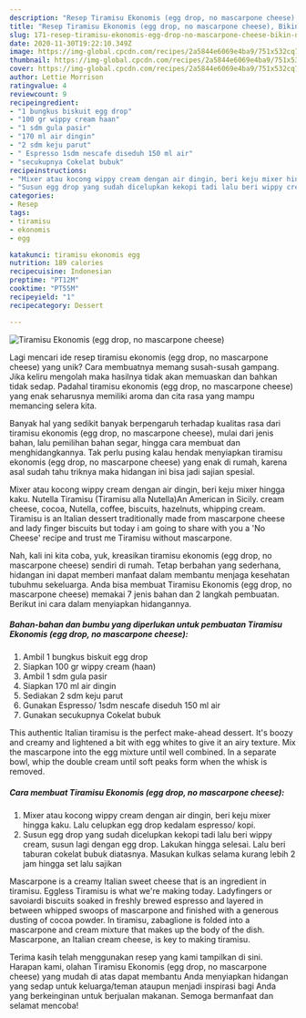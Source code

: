 ```yaml
---
description: "Resep Tiramisu Ekonomis (egg drop, no mascarpone cheese), Bikin Ngiler"
title: "Resep Tiramisu Ekonomis (egg drop, no mascarpone cheese), Bikin Ngiler"
slug: 171-resep-tiramisu-ekonomis-egg-drop-no-mascarpone-cheese-bikin-ngiler
date: 2020-11-30T19:22:10.349Z
image: https://img-global.cpcdn.com/recipes/2a5844e6069e4ba9/751x532cq70/tiramisu-ekonomis-egg-drop-no-mascarpone-cheese-foto-resep-utama.jpg
thumbnail: https://img-global.cpcdn.com/recipes/2a5844e6069e4ba9/751x532cq70/tiramisu-ekonomis-egg-drop-no-mascarpone-cheese-foto-resep-utama.jpg
cover: https://img-global.cpcdn.com/recipes/2a5844e6069e4ba9/751x532cq70/tiramisu-ekonomis-egg-drop-no-mascarpone-cheese-foto-resep-utama.jpg
author: Lettie Morrison
ratingvalue: 4
reviewcount: 9
recipeingredient:
- "1 bungkus biskuit egg drop"
- "100 gr wippy cream haan"
- "1 sdm gula pasir"
- "170 ml air dingin"
- "2 sdm keju parut"
- " Espresso 1sdm nescafe diseduh 150 ml air"
- "secukupnya Cokelat bubuk"
recipeinstructions:
- "Mixer atau kocong wippy cream dengan air dingin, beri keju mixer hingga kaku. Lalu celupkan egg drop kedalam espresso/ kopi."
- "Susun egg drop yang sudah dicelupkan kekopi tadi lalu beri wippy cream, susun lagi dengan egg drop. Lakukan hingga selesai. Lalu beri taburan cokelat bubuk diatasnya. Masukan kulkas selama kurang lebih 2 jam hingga set lalu sajikan"
categories:
- Resep
tags:
- tiramisu
- ekonomis
- egg

katakunci: tiramisu ekonomis egg 
nutrition: 189 calories
recipecuisine: Indonesian
preptime: "PT12M"
cooktime: "PT55M"
recipeyield: "1"
recipecategory: Dessert

---
```



![Tiramisu Ekonomis (egg drop, no mascarpone cheese)](https://img-global.cpcdn.com/recipes/2a5844e6069e4ba9/751x532cq70/tiramisu-ekonomis-egg-drop-no-mascarpone-cheese-foto-resep-utama.jpg)

Lagi mencari ide resep tiramisu ekonomis (egg drop, no mascarpone cheese) yang unik? Cara membuatnya memang susah-susah gampang. Jika keliru mengolah maka hasilnya tidak akan memuaskan dan bahkan tidak sedap. Padahal tiramisu ekonomis (egg drop, no mascarpone cheese) yang enak seharusnya memiliki aroma dan cita rasa yang mampu memancing selera kita.

Banyak hal yang sedikit banyak berpengaruh terhadap kualitas rasa dari tiramisu ekonomis (egg drop, no mascarpone cheese), mulai dari jenis bahan, lalu pemilihan bahan segar, hingga cara membuat dan menghidangkannya. Tak perlu pusing kalau hendak menyiapkan tiramisu ekonomis (egg drop, no mascarpone cheese) yang enak di rumah, karena asal sudah tahu triknya maka hidangan ini bisa jadi sajian spesial.

Mixer atau kocong wippy cream dengan air dingin, beri keju mixer hingga kaku. Nutella Tiramisu (Tiramisu alla Nutella)An American in Sicily. cream cheese, cocoa, Nutella, coffee, biscuits, hazelnuts, whipping cream. Tiramisu is an Italian dessert traditionally made from mascarpone cheese and lady finger biscuits but today i am going to share with you a &#39;No Cheese&#39; recipe and trust me Tiramisu without mascarpone.


Nah, kali ini kita coba, yuk, kreasikan tiramisu ekonomis (egg drop, no mascarpone cheese) sendiri di rumah. Tetap berbahan yang sederhana, hidangan ini dapat memberi manfaat dalam membantu menjaga kesehatan tubuhmu sekeluarga. Anda bisa membuat Tiramisu Ekonomis (egg drop, no mascarpone cheese) memakai 7 jenis bahan dan 2 langkah pembuatan. Berikut ini cara dalam menyiapkan hidangannya.

<!--inarticleads1-->

##### Bahan-bahan dan bumbu yang diperlukan untuk pembuatan Tiramisu Ekonomis (egg drop, no mascarpone cheese):

1. Ambil 1 bungkus biskuit egg drop
1. Siapkan 100 gr wippy cream (haan)
1. Ambil 1 sdm gula pasir
1. Siapkan 170 ml air dingin
1. Sediakan 2 sdm keju parut
1. Gunakan  Espresso/ 1sdm nescafe diseduh 150 ml air
1. Gunakan secukupnya Cokelat bubuk


This authentic Italian tiramisu is the perfect make-ahead dessert. It&#39;s boozy and creamy and lightened a bit with egg whites to give it an airy texture. Mix the mascarpone into the egg mixture until well combined. In a separate bowl, whip the double cream until soft peaks form when the whisk is removed. 

<!--inarticleads2-->

##### Cara membuat Tiramisu Ekonomis (egg drop, no mascarpone cheese):

1. Mixer atau kocong wippy cream dengan air dingin, beri keju mixer hingga kaku. Lalu celupkan egg drop kedalam espresso/ kopi.
1. Susun egg drop yang sudah dicelupkan kekopi tadi lalu beri wippy cream, susun lagi dengan egg drop. Lakukan hingga selesai. Lalu beri taburan cokelat bubuk diatasnya. Masukan kulkas selama kurang lebih 2 jam hingga set lalu sajikan


Mascarpone is a creamy Italian sweet cheese that is an ingredient in tiramisu. Eggless Tiramisu is what we&#39;re making today. Ladyfingers or savoiardi biscuits soaked in freshly brewed espresso and layered in between whipped swoops of mascarpone and finished with a generous dusting of cocoa powder. In tiramisu, zabaglione is folded into a mascarpone and cream mixture that makes up the body of the dish. Mascarpone, an Italian cream cheese, is key to making tiramisu. 

Terima kasih telah menggunakan resep yang kami tampilkan di sini. Harapan kami, olahan Tiramisu Ekonomis (egg drop, no mascarpone cheese) yang mudah di atas dapat membantu Anda menyiapkan hidangan yang sedap untuk keluarga/teman ataupun menjadi inspirasi bagi Anda yang berkeinginan untuk berjualan makanan. Semoga bermanfaat dan selamat mencoba!
